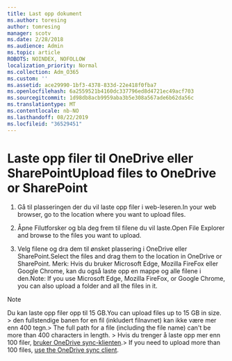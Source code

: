 ```yaml
---
title: Last opp dokument
ms.author: toresing
author: tomresing
manager: scotv
ms.date: 2/28/2018
ms.audience: Admin
ms.topic: article
ROBOTS: NOINDEX, NOFOLLOW
localization_priority: Normal
ms.collection: Adm_O365
ms.custom: ''
ms.assetid: ace29990-1bf3-4378-833d-22e418f0fba7
ms.openlocfilehash: 6a2559521b4160dc337796ed8d4721ec49acf703
ms.sourcegitcommit: 1d98db8acb9959aba3b5e308a567ade6b62da56c
ms.translationtype: MT
ms.contentlocale: nb-NO
ms.lasthandoff: 08/22/2019
ms.locfileid: "36529451"
---
```

# <a name="upload-files-to-onedrive-or-sharepoint"></a><span data-ttu-id="7874d-102">Laste opp filer til OneDrive eller SharePoint</span><span class="sxs-lookup"><span data-stu-id="7874d-102">Upload files to OneDrive or SharePoint</span></span>

1. <span data-ttu-id="7874d-103">Gå til plasseringen der du vil laste opp filer i web-leseren.</span><span class="sxs-lookup"><span data-stu-id="7874d-103">In your web browser, go to the location where you want to upload files.</span></span>
    
2. <span data-ttu-id="7874d-104">Åpne Filutforsker og bla deg frem til filene du vil laste.</span><span class="sxs-lookup"><span data-stu-id="7874d-104">Open File Explorer and browse to the files you want to upload.</span></span>
    
3. <span data-ttu-id="7874d-105">Velg filene og dra dem til ønsket plassering i OneDrive eller SharePoint.</span><span class="sxs-lookup"><span data-stu-id="7874d-105">Select the files and drag them to the location in OneDrive or SharePoint.</span></span> <span data-ttu-id="7874d-106">Merk: Hvis du bruker Microsoft Edge, Mozilla FireFox eller Google Chrome, kan du også laste opp en mappe og alle filene i den.</span><span class="sxs-lookup"><span data-stu-id="7874d-106">Note: If you use Microsoft Edge, Mozilla FireFox, or Google Chrome, you can also upload a folder and all the files in it.</span></span>
    
> [!NOTE]
>  <span data-ttu-id="7874d-107">Du kan laste opp filer opp til 15 GB.</span><span class="sxs-lookup"><span data-stu-id="7874d-107">You can upload files up to 15 GB in size.</span></span> <span data-ttu-id="7874d-108">> den fullstendige banen for en fil (inkludert filnavnet) kan ikke være mer enn 400 tegn.</span><span class="sxs-lookup"><span data-stu-id="7874d-108">>  The full path for a file (including the file name) can't be more than 400 characters in length.</span></span> <span data-ttu-id="7874d-109">> Hvis du trenger å laste opp mer enn 100 filer, [bruker OneDrive sync-klienten](https://go.microsoft.com/fwlink/?linkid=866427).</span><span class="sxs-lookup"><span data-stu-id="7874d-109">>  If you need to upload more than 100 files, [use the OneDrive sync client](https://go.microsoft.com/fwlink/?linkid=866427).</span></span> 
  


